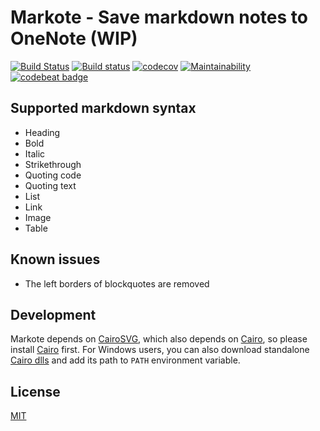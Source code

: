 # Markote - Save markdown notes to OneNote (WIP)
[![Build Status](https://travis-ci.org/Frederick-S/markote.svg?branch=master)](https://travis-ci.org/Frederick-S/markote) [![Build status](https://ci.appveyor.com/api/projects/status/w6f5wr4vn4lublch/branch/master?svg=true)](https://ci.appveyor.com/project/Frederick-S/markote/branch/master) [![codecov](https://codecov.io/gh/Frederick-S/markote/branch/master/graph/badge.svg)](https://codecov.io/gh/Frederick-S/markote) [![Maintainability](https://api.codeclimate.com/v1/badges/8ae219fa1feff5627c2e/maintainability)](https://codeclimate.com/github/Frederick-S/markote/maintainability) [![codebeat badge](https://codebeat.co/badges/44e3e0d4-9f45-4828-b840-7b3d03214a53)](https://codebeat.co/projects/github-com-frederick-s-markote-master)

## Supported markdown syntax
* Heading
* Bold
* Italic
* Strikethrough
* Quoting code
* Quoting text
* List
* Link
* Image
* Table

## Known issues
* The left borders of blockquotes are removed

## Development
Markote depends on [CairoSVG](https://cairosvg.org/), which also depends on [Cairo](https://cairographics.org/), so please install [Cairo](https://cairographics.org/download/) first. For Windows users, you can also download standalone [Cairo dlls](https://github.com/preshing/cairo-windows/releases) and add its path to `PATH` environment variable.

## License
[MIT](LICENSE)
